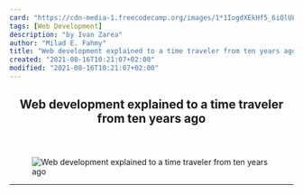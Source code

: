 ```yaml
---
card: "https://cdn-media-1.freecodecamp.org/images/1*1IogdXEkHf5_6iQlULXD7g.png"
tags: [Web Development]
description: "by Ivan Zarea"
author: "Milad E. Fahmy"
title: "Web development explained to a time traveler from ten years ago"
created: "2021-08-16T10:21:07+02:00"
modified: "2021-08-16T10:21:07+02:00"
---
```

<div class="site-wrapper">
<main id="site-main" class="site-main outer">
<div class="inner">
<article class="post-full post tag-web-development tag-programming tag-tech tag-javascript tag-startup ">
<header class="post-full-header">
<h1 class="post-full-title">Web development explained to a time traveler from ten years ago</h1>
</header>
<figure class="post-full-image">
<picture>
<source media="(max-width: 700px)" sizes="1px" srcset="data:image/gif;base64,R0lGODlhAQABAIAAAAAAAP///yH5BAEAAAAALAAAAAABAAEAAAIBRAA7 1w">
<source media="(min-width: 701px)" sizes="(max-width: 800px) 400px,
(max-width: 1170px) 700px,
1400px" srcset="https://cdn-media-1.freecodecamp.org/images/1*1IogdXEkHf5_6iQlULXD7g.png 300w,
https://cdn-media-1.freecodecamp.org/images/1*1IogdXEkHf5_6iQlULXD7g.png 600w,
https://cdn-media-1.freecodecamp.org/images/1*1IogdXEkHf5_6iQlULXD7g.png 1000w,
https://cdn-media-1.freecodecamp.org/images/1*1IogdXEkHf5_6iQlULXD7g.png 2000w">
<img onerror="this.style.display='none'" src="https://cdn-media-1.freecodecamp.org/images/1*1IogdXEkHf5_6iQlULXD7g.png" alt="Web development explained to a time traveler from ten years ago">
</picture>
</figure>
<section class="post-full-content">
<div class="post-content medium-migrated-article">
</div>
<hr>
</section>
</article>
</div>
</main>
</div>
<!-- Google Tag Manager (noscript) -->
<!-- End Google Tag Manager (noscript) -->
